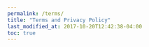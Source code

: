 ```yaml
---
permalink: /terms/
title: "Terms and Privacy Policy"
last_modified_at: 2017-10-20T12:42:38-04:00
toc: true
---
```

